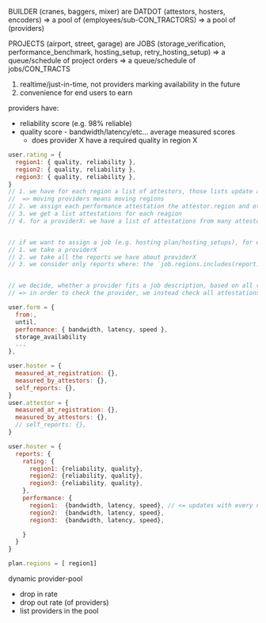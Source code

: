 
BUILDER (cranes, baggers, mixer)   are    DATDOT  (attestors, hosters, encoders)
=> a pool of (employees/sub-CON_TRACTORS)
                                           => a pool of (providers)



PROJECTS (airport, street, garage)   are  JOBS (storage_verification, performance_benchmark, hosting_setup, retry_hosting_setup)
=> a queue/schedule of project orders
                                          => a queue/schedule of jobs/CON_TRACTS


1. realtime/just-in-time, not providers marking availability in the future
2. convenience for end users to earn


providers have:
- reliability score (e.g. 98% reliable)
- quality score - bandwidth/latency/etc... average measured scores
  - does provider X have a required quality in region X

```javascript
user.rating = {
  region1: { quality, reliability },
  region2: { quality, reliability },
  region3: { quality, reliability },
}
// 1. we have for each region a list of attestors, those lists update all the time
//  => moving providers means moving regions
// 2. we assign each performance attestation the attestor.region and other properties of the attestor who executed the attestation
// 3. we get a list attestations for each reagion
// 4. for a providerX: we have a list of attestations from many attestors from different regions


// if we want to assign a job (e.g. hosting plan/hosting_setups), for each of 7 required providers:
// 1. we take a providerX
// 2. we take all the reports we have about providerX
// 3. we consider only reports where: the `job.regions.includes(report.region)` // region from attestor when report was submitted


// we decide, whether a provider fits a job description, based on all reports that are relevant
// => in order to check the provider, we instead check all attestations about the provider, which match the job

user.form = {
  from:,
  until,
  performance: { bandwidth, latency, speed },
  storage_availability
  ...
},

user.hoster = {
  measured_at_registration: {},
  measured_by_attestors: {},
  self_reports: {},
}
user.attestor = {
  measured_at_registration: {},
  measured_by_attestors: {},
  // self_reports: {},
}

user.hoster = {
  reports: {
    rating: {
      region1: {reliability, quality},
      region2: {reliability, quality},
      region3: {reliability, quality},
    },
    performance: {
      region1:  {bandwidth, latency, speed}, // <= updates with every new report
      region2:  {bandwidth, latency, speed},
      region3:  {bandwidth, latency, speed},

    }
  }
}

plan.regions = [ region1]


```


dynamic provider-pool
- drop in rate
- drop out rate (of providers)
- list providers in the pool
